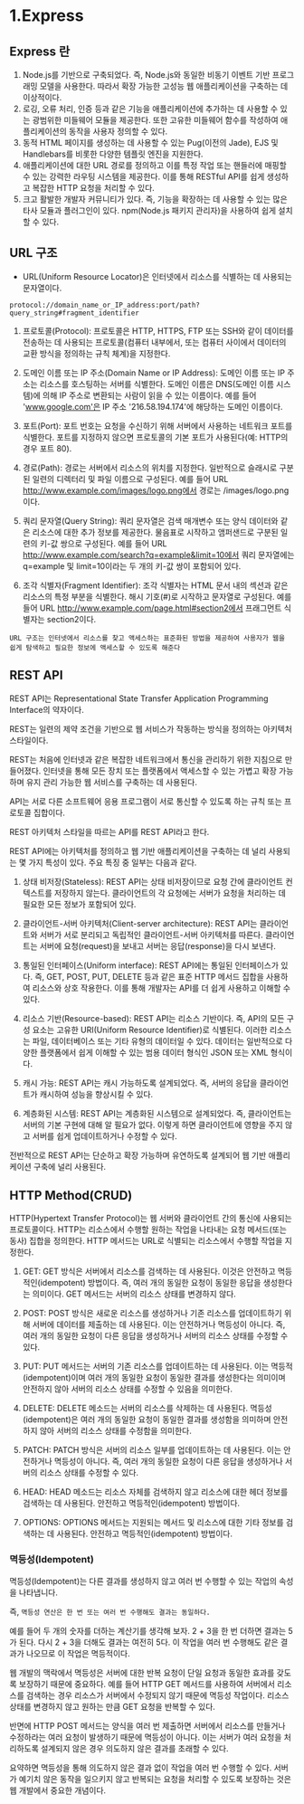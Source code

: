# 1.Express

## Express 란

1. Node.js를 기반으로 구축되었다. 즉, Node.js와 동일한 비동기 이벤트 기반 프로그래밍 모델을 사용한다. 따라서 확장 가능한 고성능 웹 애플리케이션을 구축하는 데 이상적이다.
2. 로깅, 오류 처리, 인증 등과 같은 기능을 애플리케이션에 추가하는 데 사용할 수 있는 광범위한 미들웨어 모듈을 제공한다. 또한 고유한 미들웨어 함수를 작성하여 애플리케이션의 동작을 사용자 정의할 수 있다.
3. 동적 HTML 페이지를 생성하는 데 사용할 수 있는 Pug(이전의 Jade), EJS 및 Handlebars를 비롯한 다양한 템플릿 엔진을 지원한다.
4. 애플리케이션에 대한 URL 경로를 정의하고 이를 특정 작업 또는 핸들러에 매핑할 수 있는 강력한 라우팅 시스템을 제공한다. 이를 통해 RESTful API를 쉽게 생성하고 복잡한 HTTP 요청을 처리할 수 있다.
5. 크고 활발한 개발자 커뮤니티가 있다. 즉, 기능을 확장하는 데 사용할 수 있는 많은 타사 모듈과 플러그인이 있다. npm(Node.js 패키지 관리자)을 사용하여 쉽게 설치할 수 있다.

## URL 구조

- URL(Uniform Resource Locator)은 인터넷에서 리소스를 식별하는 데 사용되는 문자열이다.

`protocol://domain_name_or_IP_address:port/path?query_string#fragment_identifier`

1. 프로토콜(Protocol): 프로토콜은 HTTP, HTTPS, FTP 또는 SSH와 같이 데이터를 전송하는 데 사용되는 프로토콜(컴퓨터 내부에서, 또는 컴퓨터 사이에서 데이터의 교환 방식을 정의하는 규칙 체계)을 지정한다.

2. 도메인 이름 또는 IP 주소(Domain Name or IP Address): 도메인 이름 또는 IP 주소는 리소스를 호스팅하는 서버를 식별한다.
도메인 이름은 DNS(도메인 이름 시스템)에 의해 IP 주소로 변환되는 사람이 읽을 수 있는 이름이다. 예를 들어 'www.google.com'은 IP 주소 '216.58.194.174'에 해당하는 도메인 이름이다.

3. 포트(Port): 포트 번호는 요청을 수신하기 위해 서버에서 사용하는 네트워크 포트를 식별한다. 포트를 지정하지 않으면 프로토콜의 기본 포트가 사용된다(예: HTTP의 경우 포트 80).

4. 경로(Path): 경로는 서버에서 리소스의 위치를 ​​지정한다. 일반적으로 슬래시로 구분된 일련의 디렉터리 및 파일 이름으로 구성된다.
예를 들어 URL <http://www.example.com/images/logo.png에서> 경로는 /images/logo.png이다.

5. 쿼리 문자열(Query String): 쿼리 문자열은 검색 매개변수 또는 양식 데이터와 같은 리소스에 대한 추가 정보를 제공한다.
물음표로 시작하고 앰퍼샌드로 구분된 일련의 키-값 쌍으로 구성된다.
예를 들어 URL <http://www.example.com/search?q=example&limit=10에서> 쿼리 문자열에는 q=example 및 limit=10이라는 두 개의 키-값 쌍이 포함되어 있다.

6. 조각 식별자(Fragment Identifier): 조각 식별자는 HTML 문서 내의 섹션과 같은 리소스의 특정 부분을 식별한다.
해시 기호(#)로 시작하고 문자열로 구성된다.
예를 들어 URL <http://www.example.com/page.html#section2에서> 프래그먼트 식별자는 section2이다.

`URL 구조는 인터넷에서 리소스를 찾고 액세스하는 표준화된 방법을 제공하여 사용자가 웹을 쉽게 탐색하고 필요한 정보에 액세스할 수 있도록 해준다`

## REST API

REST API는 Representational State Transfer Application Programming Interface의 약자이다.

REST는 일련의 제약 조건을 기반으로 웹 서비스가 작동하는 방식을 정의하는 아키텍처 스타일이다.

REST는 처음에 인터넷과 같은 복잡한 네트워크에서 통신을 관리하기 위한 지침으로 만들어졌다.
인터넷을 통해 모든 장치 또는 플랫폼에서 액세스할 수 있는 가볍고 확장 가능하며 유지 관리 가능한 웹 서비스를 구축하는 데 사용된다.

API는 서로 다른 소프트웨어 응용 프로그램이 서로 통신할 수 있도록 하는 규칙 또는 프로토콜 집합이다.

REST 아키텍처 스타일을 따르는 API를 REST API라고 한다.

REST API에는 아키텍처를 정의하고 웹 기반 애플리케이션을 구축하는 데 널리 사용되는 몇 가지 특성이 있다. 주요 특징 중 일부는 다음과 같다.

1. 상태 비저장(Stateless): REST API는 상태 비저장이므로 요청 간에 클라이언트 컨텍스트를 저장하지 않는다.
  클라이언트의 각 요청에는 서버가 요청을 처리하는 데 필요한 모든 정보가 포함되어 있다.

2. 클라이언트-서버 아키텍처(Client-server architecture): REST API는 클라이언트와 서버가 서로 분리되고 독립적인 클라이언트-서버 아키텍처를 따른다.
  클라이언트는 서버에 요청(request)을 보내고 서버는 응답(response)을 다시 보낸다.

3. 통일된 인터페이스(Uniform interface): REST API에는 통일된 인터페이스가 있다.
  즉, GET, POST, PUT, DELETE 등과 같은 표준 HTTP 메서드 집합을 사용하여 리소스와 상호 작용한다. 이를 통해 개발자는 API를 더 쉽게 사용하고 이해할 수 있다.

4. 리소스 기반(Resource-based): REST API는 리소스 기반이다.
  즉, API의 모든 구성 요소는 고유한 URI(Uniform Resource Identifier)로 식별된다. 이러한 리소스는 파일, 데이터베이스 또는 기타 유형의 데이터일 수 있다.
  데이터는 일반적으로 다양한 플랫폼에서 쉽게 이해할 수 있는 범용 데이터 형식인 JSON 또는 XML 형식이다.

5. 캐시 가능: REST API는 캐시 가능하도록 설계되었다. 즉, 서버의 응답을 클라이언트가 캐시하여 성능을 향상시킬 수 있다.

6. 계층화된 시스템: REST API는 계층화된 시스템으로 설계되었다.
  즉, 클라이언트는 서버의 기본 구현에 대해 알 필요가 없다. 이렇게 하면 클라이언트에 영향을 주지 않고 서버를 쉽게 업데이트하거나 수정할 수 있다.

전반적으로 REST API는 단순하고 확장 가능하며 유연하도록 설계되어 웹 기반 애플리케이션 구축에 널리 사용된다.

## HTTP Method(CRUD)

HTTP(Hypertext Transfer Protocol)는 웹 서버와 클라이언트 간의 통신에 사용되는 프로토콜이다.
HTTP는 리소스에서 수행할 원하는 작업을 나타내는 요청 메서드(또는 동사) 집합을 정의한다.
HTTP 메서드는 URL로 식별되는 리소스에서 수행할 작업을 지정한다.

1. GET: GET 방식은 서버에서 리소스를 검색하는 데 사용된다.
이것은 안전하고 멱등적인(idempotent) 방법이다.
즉, 여러 개의 동일한 요청이 동일한 응답을 생성한다는 의미이다.
GET 메서드는 서버의 리소스 상태를 변경하지 않다.

2. POST: POST 방식은 새로운 리소스를 생성하거나 기존 리소스를 업데이트하기 위해 서버에 데이터를 제출하는 데 사용된다.
이는 안전하거나 멱등성이 아니다.
즉, 여러 개의 동일한 요청이 다른 응답을 생성하거나 서버의 리소스 상태를 수정할 수 있다.

3. PUT: PUT 메서드는 서버의 기존 리소스를 업데이트하는 데 사용된다.
이는 멱등적(idempotent)이며 여러 개의 동일한 요청이 동일한 결과를 생성한다는 의미이며 안전하지 않아 서버의 리소스 상태를 수정할 수 있음을 의미한다.

4. DELETE: DELETE 메소드는 서버의 리소스를 삭제하는 데 사용된다.
멱등성(idempotent)은 여러 개의 동일한 요청이 동일한 결과를 생성함을 의미하며 안전하지 않아 서버의 리소스 상태를 수정함을 의미한다.

5. PATCH: PATCH 방식은 서버의 리소스 일부를 업데이트하는 데 사용된다.
이는 안전하거나 멱등성이 아니다.
즉, 여러 개의 동일한 요청이 다른 응답을 생성하거나 서버의 리소스 상태를 수정할 수 있다.

6. HEAD: HEAD 메소드는 리소스 자체를 검색하지 않고 리소스에 대한 헤더 정보를 검색하는 데 사용된다.
안전하고 멱등적인(idempotent) 방법이다.

7. OPTIONS: OPTIONS 메서드는 지원되는 메서드 및 리소스에 대한 기타 정보를 검색하는 데 사용된다.
안전하고 멱등적인(idempotent) 방법이다.

### 멱등성(Idempotent)

멱등성(Idempotent)는 다른 결과를 생성하지 않고 여러 번 수행할 수 있는 작업의 속성을 나타냅니다.

즉, `멱등성 연산은 한 번 또는 여러 번 수행해도 결과는 동일하다.`

예를 들어 두 개의 숫자를 더하는 계산기를 생각해 보자. 2 + 3을 한 번 더하면 결과는 5가 된다.
다시 2 + 3을 더해도 결과는 여전히 5다. 이 작업을 여러 번 수행해도 같은 결과가 나오므로 이 작업은 멱등적이다.

웹 개발의 맥락에서 멱등성은 서버에 대한 반복 요청이 단일 요청과 동일한 효과를 갖도록 보장하기 때문에 중요하다.
예를 들어 HTTP GET 메서드를 사용하여 서버에서 리소스를 검색하는 경우 리소스가 서버에서 수정되지 않기 때문에 멱등성 작업이다.
리소스 상태를 변경하지 않고 원하는 만큼 GET 요청을 반복할 수 있다.

반면에 HTTP POST 메서드는 양식을 여러 번 제출하면 서버에서 리소스를 만들거나 수정하라는 여러 요청이 발생하기 때문에 멱등성이 아니다.
이는 서버가 여러 요청을 처리하도록 설계되지 않은 경우 의도하지 않은 결과를 초래할 수 있다.

요약하면 멱등성을 통해 의도하지 않은 결과 없이 작업을 여러 번 수행할 수 있다.
서버가 예기치 않은 동작을 일으키지 않고 반복되는 요청을 처리할 수 있도록 보장하는 것은 웹 개발에서 중요한 개념이다.
